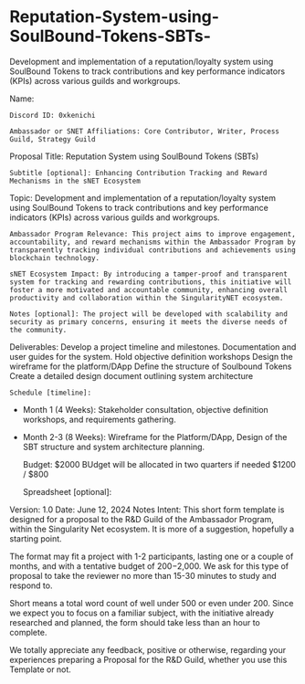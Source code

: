 # Reputation-System-using-SoulBound-Tokens-SBTs-
Development and implementation of a reputation/loyalty system using SoulBound Tokens to track contributions and key performance indicators (KPIs) across various guilds and workgroups.


Name:

    Discord ID: 0xkenichi

    Ambassador or SNET Affiliations: Core Contributor, Writer, Process Guild, Strategy Guild


Proposal Title: Reputation System using SoulBound Tokens (SBTs)

    Subtitle [optional]: Enhancing Contribution Tracking and Reward Mechanisms in the sNET Ecosystem


Topic: Development and implementation of a reputation/loyalty system using SoulBound Tokens to track contributions and key performance indicators (KPIs) across various guilds and workgroups.

    Ambassador Program Relevance: This project aims to improve engagement, accountability, and reward mechanisms within the Ambassador Program by transparently tracking individual contributions and achievements using blockchain technology.

    sNET Ecosystem Impact: By introducing a tamper-proof and transparent system for tracking and rewarding contributions, this initiative will foster a more motivated and accountable community, enhancing overall productivity and collaboration within the SingularityNET ecosystem.

    Notes [optional]: The project will be developed with scalability and security as primary concerns, ensuring it meets the diverse needs of the community.


Deliverables: 
Develop a project timeline and milestones.
Documentation and user guides for the system.
Hold objective definition workshops
Design the wireframe for the platform/DApp
Define the structure of Soulbound Tokens
Create a detailed design document outlining system architecture

    Schedule [timeline]: 
- Month 1 (4 Weeks): Stakeholder consultation, objective definition workshops, and requirements gathering. 
- Month 2-3 (8 Weeks): Wireframe for the Platform/DApp, Design of the SBT structure and system architecture planning.

    Budget: $2000
BUdget will be allocated in two quarters if needed $1200 / $800
  
	Spreadsheet [optional]: 

Version: 1.0
    Date: June 12, 2024
Notes
Intent: This short form template is designed for a proposal to the R&D Guild of the Ambassador Program, within the Singularity Net ecosystem. It is more of a suggestion, hopefully a starting point.

The format may fit a project with 1-2 participants, lasting one or a couple of months, and with a tentative budget of $200-$2,000. We ask for this type of proposal to take the reviewer no more than 15-30 minutes to study and respond to.  

Short means a total word count of well under 500 or even under 200. Since we expect you to focus on a familiar subject, with the initiative already researched and planned, the form should take less than an hour to complete.

We totally appreciate any feedback, positive or otherwise, regarding your experiences preparing a Proposal for the R&D Guild, whether you use this Template or not.


